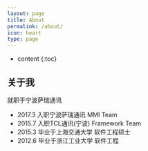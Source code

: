 ```yaml
---
layout: page
title: About
permalink: /about/
icon: heart
type: page
---
```


* content
{:toc}

## 关于我

就职于宁波萨瑞通讯

* 2017.3 入职宁波萨瑞通讯 MMI Team
* 2015.7 入职TCL通讯(宁波) Framework Team
* 2015.3 毕业于上海交通大学 软件工程硕士
* 2012.6 毕业于浙江工业大学 软件工程

